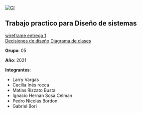 [![CI](https://github.com/dds-utn/2021-mi-no-grupo_05/actions/workflows/blank.yml/badge.svg)](https://github.com/dds-utn/2021-mi-no-grupo_05/actions/workflows/blank.yml)

## **Trabajo practico para Diseño de sistemas**

[wireframe entrega 1](https://drive.google.com/drive/u/0/folders/1sS7vtZ0IF7yYWDP2bHMV7URM0AXAM42r)  
[Decisiones de diseño](https://docs.google.com/document/d/1tiVJ2-eRE2DF3YTbqpE26BZDL5_okTDb/edit)
[Diagrama de clases](https://lucid.app/lucidchart/7b5d4e9d-b17d-4e58-a95a-a62dd2fa21e2/edit?page=0_0#)

**Grupo**: 05

**Año**: 2021

**Integrantes**:
- Larry Vargas
- Cecilia Inés rocca
- Matias Rizzato Busta
- Ignacio Hernan Sosa Celman
- Pedro Nicolas Bordon
- Gabriel Bori
